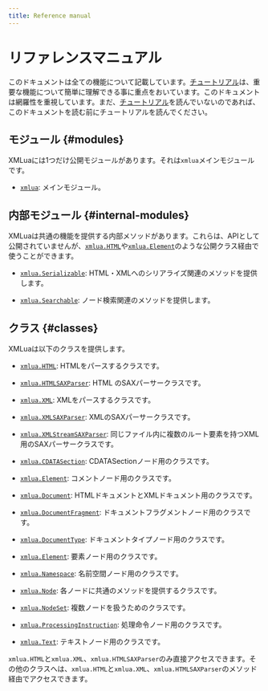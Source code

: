 ```yaml
---
title: Reference manual
---
```


# リファレンスマニュアル

このドキュメントは全ての機能について記載しています。[チュートリアル][tutorial]は、重要な機能について簡単に理解できる事に重点をおいています。このドキュメントは網羅性を重視しています。まだ、[チュートリアル][tutorial]を読んでいないのであれば、このドキュメントを読む前にチュートリアルを読んでください。

## モジュール {#modules}

XMLuaには1つだけ公開モジュールがあります。それは`xmlua`メインモジュールです。

  * [`xmlua`][xmlua]: メインモジュール。

## 内部モジュール {#internal-modules}

XMLuaは共通の機能を提供する内部メソッドがあります。これらは、APIとして公開されていませんが、[`xmlua.HTML`][html]や[`xmlua.Element`][element]のような公開クラス経由で使うことができます。

  * [`xmlua.Serializable`][serializable]: HTML・XMLへのシリアライズ関連のメソッドを提供します。

  * [`xmlua.Searchable`][searchable]: ノード検索関連のメソッドを提供します。

## クラス {#classes}

XMLuaは以下のクラスを提供します。

  * [`xmlua.HTML`][html]: HTMLをパースするクラスです。

  * [`xmlua.HTMLSAXParser`][html-sax-parser]: HTML のSAXパーサークラスです。

  * [`xmlua.XML`][xml]: XMLをパースするクラスです。

  * [`xmlua.XMLSAXParser`][xml-sax-parser]: XMLのSAXパーサークラスです。

  * [`xmlua.XMLStreamSAXParser`][xml-stream-sax-parser]: 同じファイル内に複数のルート要素を持つXML用のSAXパーサークラスです。

  * [`xmlua.CDATASection`][cdata-section]: CDATASectionノード用のクラスです。

  * [`xmlua.Element`][element]: コメントノード用のクラスです。

  * [`xmlua.Document`][document]: HTMLドキュメントとXMLドキュメント用のクラスです。

  * [`xmlua.DocumentFragment`][document-fragment]: ドキュメントフラグメントノード用のクラスです。

  * [`xmlua.DocumentType`][document-type]: ドキュメントタイプノード用のクラスです。

  * [`xmlua.Element`][element]: 要素ノード用のクラスです。

  * [`xmlua.Namespace`][namespace]: 名前空間ノード用のクラスです。

  * [`xmlua.Node`][node]: 各ノードに共通のメソッドを提供するクラスです。

  * [`xmlua.NodeSet`][node-set]: 複数ノードを扱うためのクラスです。

  * [`xmlua.ProcessingInstruction`][processing-instruction]: 処理命令ノード用のクラスです。

  * [`xmlua.Text`][text]: テキストノード用のクラスです。

`xmlua.HTML`と`xmlua.XML`、`xmlua.HTMLSAXParser`のみ直接アクセスできます。その他のクラスへは、`xmlua.HTML`と`xmlua.XML`、`xmlua.HTMLSAXParser`のメソッド経由でアクセスできます。

[tutorial]:../tutorial/

[xmlua]:xmlua.html

[document]:document.html

[serializable]:serializable.html

[searchable]:searchable.html

[html]:html.html

[html-sax-parser]:html-sax-parser.html

[xml]:xml.html

[xml-sax-parser]:xml-sax-parser.html

[xml-stream-sax-parser]:xml-stream-sax-parser.html

[element]:element.html

[node]:node.html

[node-set]:node-set.html

[text]:text.html

[cdata-section]:cdata-section.html

[comment]:comment.html

[document-fragment]:document-fragment

[document-type]:document-type

[namespace]:namespace

[processing-instruction]:processing-instruction
